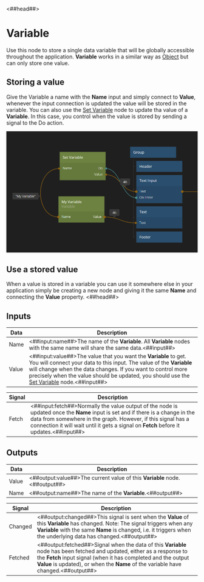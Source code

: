 <##head##>

# Variable

Use this node to store a single data variable that will be globally accessible throughout the application. **Variable** works in a similar way as [Object](/nodes/data/object/object/) but can only store one value.

## Storing a value

Give the Variable a name with the **Name** input and simply connect to **Value**, whenever the input connection is updated the value will be stored in the variable. You can also use the [Set Variable](/nodes/data/variable/set-variable/) node to update tha value of a **Variable**. In this case, you control when the value is stored by sending a signal to the <span class=”ndl-signal”>Do</span> action.

![](variable-1.png ':class=img-size-m')

## Use a stored value

When a value is stored in a variable you can use it somewhere else in your application simply be creating a new node and giving it the same **Name** and connecting the **Value** property.
<##head##>

## Inputs

| Data                                | Description                                                                                                                                                                                                                                                                                                                                 |
| ----------------------------------- | ------------------------------------------------------------------------------------------------------------------------------------------------------------------------------------------------------------------------------------------------------------------------------------------------------------------------------------------- |
| <span class="ndl-data">Name</span>  | <##input:name##>The name of the **Variable**. All **Variable** nodes with the same name will share the same data.<##input##>                                                                                                                                                                                                                |
| <span class="ndl-data">Value</span> | <##input:value##>The value that you want the **Variable** to get. You will connect your data to this input. The value of the **Variable** will change when the data changes. If you want to control more precisely when the value should be updated, you should use the [Set Variable](/nodes/data/variable/set-variable/) node.<##input##> |

| Signal                                | Description                                                                                                                                                                                                                                                                                |
| ------------------------------------- | ------------------------------------------------------------------------------------------------------------------------------------------------------------------------------------------------------------------------------------------------------------------------------------------ |
| <span class="ndl-signal">Fetch</span> | <##input:fetch##>Normally the value output of the node is updated once the **Name** input is set and if there is a change in the data from somewhere in the graph. However, if this signal has a connection it will wait until it gets a signal on **Fetch** before it updates.<##input##> |

## Outputs

| Data                                | Description                                                                |
| ----------------------------------- | -------------------------------------------------------------------------- |
| <span class="ndl-data">Value</span> | <##output:value##>The current value of this **Variable** node.<##output##> |
| <span class="ndl-data">Name</span>  | <##output:name##>The name of the **Variable**.<##output##>                 |

| Signal                                  | Description                                                                                                                                                                                                                                                                     |
| --------------------------------------- | ------------------------------------------------------------------------------------------------------------------------------------------------------------------------------------------------------------------------------------------------------------------------------- |
| <span class="ndl-signal">Changed</span> | <##output:changed##>This signal is sent when the **Value** of this **Variable** has changed. Note: The signal triggers when any **Variable** with the same **Name** is changed, i.e. it triggers when the underlying data has changed.<##output##>                              |
| <span class="ndl-signal">Fetched</span> | <##output:fetched##>Signal when the data of this **Variable** node has been fetched and updated, either as a response to the **Fetch** input signal (when it has completed and the output **Value** is updated), or when the **Name** of the variable have changed.<##output##> |
